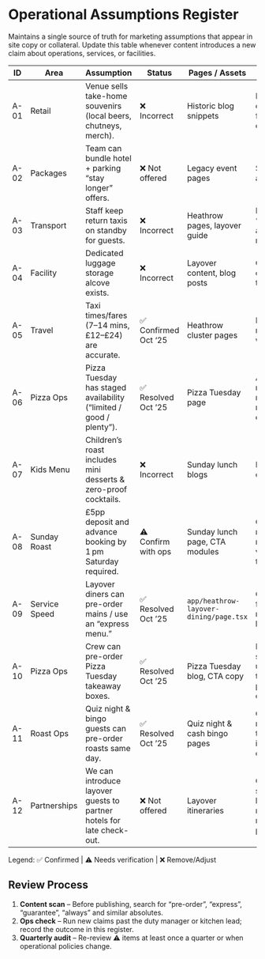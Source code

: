 # Operational Assumptions Register

Maintains a single source of truth for marketing assumptions that appear in site copy or collateral. Update this table whenever content introduces a new claim about operations, services, or facilities.

| ID | Area | Assumption | Status | Pages / Assets | Action |
|----|------|------------|--------|----------------|--------|
| A-01 | Retail | Venue sells take-home souvenirs (local beers, chutneys, merch). | ❌ Incorrect | Historic blog snippets | Remove from copy; keep off future campaigns. |
| A-02 | Packages | Team can bundle hotel + parking “stay longer” offers. | ❌ Not offered | Legacy event pages | Strip or label as aspiration only. |
| A-03 | Transport | Staff keep return taxis on standby for guests. | ❌ Incorrect | Heathrow pages, layover guide | Rephrase as “team can arrange taxis on request.” |
| A-04 | Facility | Dedicated luggage storage alcove exists. | ❌ Incorrect | Layover content, blog posts | Clarify that space can be made near tables instead. |
| A-05 | Travel | Taxi times/fares (7–14 mins, £12–£24) are accurate. | ✅ Confirmed Oct ‘25 | Heathrow cluster pages | Keep copy; review quarterly with ops. |
| A-06 | Pizza Ops | Pizza Tuesday has staged availability (“limited / good / plenty”). | ✅ Resolved Oct ’25 | Pizza Tuesday page | Availability table removed; messaging now reflects all-evening supply. |
| A-07 | Kids Menu | Children’s roast includes mini desserts & zero-proof cocktails. | ❌ Incorrect | Sunday lunch blogs | Remove from site copy. |
| A-08 | Sunday Roast | £5pp deposit and advance booking by 1 pm Saturday required. | ⚠️ Confirm with ops | Sunday lunch page, CTA modules | Copy now reflects booking requirement; validate deposit timing with team. |
| A-09 | Service Speed | Layover diners can pre-order mains / use an “express menu.” | ✅ Resolved Oct ’25 | `app/heathrow-layover-dining/page.tsx` | Copy updated to focus on pacing meals after booking. |
| A-10 | Pizza Ops | Crew can pre-order Pizza Tuesday takeaway boxes. | ✅ Resolved Oct ’25 | Pizza Tuesday blog, CTA copy | Messaging softened to “let us know your timing” without promising pre-orders. |
| A-11 | Roast Ops | Quiz night & bingo guests can pre-order roasts same day. | ✅ Resolved Oct ’25 | Quiz night & cash bingo pages | Calls-to-action now ask guests to book tables instead of pre-ordering. |
| A-12 | Partnerships | We can introduce layover guests to partner hotels for late check-out. | ❌ Not offered | Layover itineraries | Copy now suggests nearby hotel recommendations rather than formal partnerships. |

Legend: ✅ Confirmed | ⚠️ Needs verification | ❌ Remove/Adjust

## Review Process

1. **Content scan** – Before publishing, search for “pre-order”, “express”, “guarantee”, “always” and similar absolutes.
2. **Ops check** – Run new claims past the duty manager or kitchen lead; record the outcome in this register.
3. **Quarterly audit** – Re-review ⚠️ items at least once a quarter or when operational policies change.

